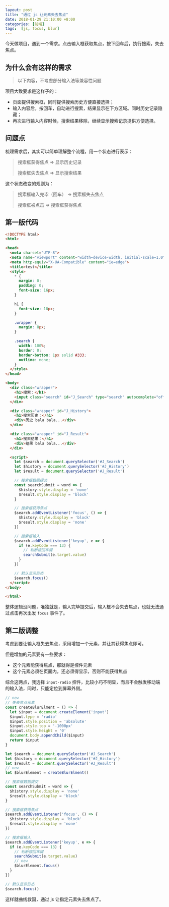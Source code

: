 ```yaml
---
layout: post
title: "通过 js 让元素失去焦点"
date: 2018-01-29 21:10:00 +8:00
categories: [前端]
tags:  [js, focus, blur]
---
```


今天做项目，遇到一个需求。点击输入框获取焦点，按下回车后，执行搜索，失去焦点。

## 为什么会有这样的需求

> 以下内容，不考虑部分输入法等兼容性问题

项目大致要求是这样子的：

* 页面提供搜索框，同时提供搜索历史方便直接选择；
* 输入内容后，按回车，自动进行搜索，结果显示在下方区域。同时历史记录隐藏；
* 再次进行输入内容时候，搜索结果移除，继续显示搜索记录提供方便选择。

## 问题点

梳理需求后，其实可以简单理解整个流程，用一个状态进行表示：

> 搜索框获得焦点 => 显示历史记录
>
> 搜索框失去焦点 => 显示搜索结果

这个状态改变的规则为：

> 搜索框输入完毕（回车） => 搜索框失去焦点
>
> 搜索框被点击 => 搜索框获得焦点

## 第一版代码

```html
<!DOCTYPE html>
<html>

<head>
  <meta charset="UTF-8">
  <meta name="viewport" content="width=device-width, initial-scale=1.0">
  <meta http-equiv="X-UA-Compatible" content="ie=edge">
  <title>test</title>
  <style>
    * {
      margin: 0;
      padding: 0;
      font-size: 16px;
    }

    h1 {
      font-size: 18px;
    }

    .wrapper {
      margin: 8px;
    }

    .search {
      width: 100%;
      border: 0;
      border-bottom: 1px solid #333;
      outline: none;
    }
  </style>
</head>

<body>
  <div class="wrapper">
    <h1>搜索：</h1>
    <input class="search" id="J_Search" type="search" autocomplete="off">
  </div>

  <div class="wrapper" id="J_History">
    <h1>搜索历史：</h1>
    <div>历史 bala bala...</div>
  </div>

  <div class="wrapper" id="J_Result">
    <h1>搜索结果：</h1>
    <div>结果 bala bala...</div>
  </div>

  <script>
    let $search = document.querySelector('#J_Search')
    let $history = document.querySelector('#J_History')
    let $result = document.querySelector('#J_Result')

    // 搜索框数据提交
    const searchSubmit = word => {
      $history.style.display = 'none'
      $result.style.display = 'block'
    }

    // 搜索框获得焦点
    $search.addEventListener('focus', () => {
      $history.style.display = 'block'
      $result.style.display = 'none'
    })

    // 搜索框输入
    $search.addEventListener('keyup', e => {
      if (e.keyCode === 13) {
        // 判断按回车键
        searchSubmit(e.target.value)
      }
    })

    // 默认显示形态
    $search.focus()
  </script>
</body>

</html>
```

整体逻辑没问题，唯独就是，输入完毕提交后，输入框不会失去焦点，也就无法通过点击再次出发 `focus` 事件了。

## 第二版调整

考虑到要让输入框失去焦点，采用增加一个元素，并让其获得焦点即可。

但是增加的元素要有一些要求：

* 这个元素能获得焦点，那就得是控件元素
* 这个元素必须在页面内，还必须得显示，否则不能获得焦点

综合这两点，我选择 `input-radio` 控件，比较小巧不明显，而且不会触发移动端的输入法，同时，只能定位到屏幕外侧。

```js
// new
// 失去焦点元素
const createBlurElment = () => {
  let $input = document.createElement('input')
  $input.type = 'radio'
  $input.style.position = 'absolute'
  $input.style.top = '-1000px'
  $input.style.height = '0'
  document.body.appendChild($input)
  return $input
}

let $search = document.querySelector('#J_Search')
let $history = document.querySelector('#J_History')
let $result = document.querySelector('#J_Result')
// new
let $blurElement = createBlurElment()

// 搜索框数据提交
const searchSubmit = word => {
  $history.style.display = 'none'
  $result.style.display = 'block'
}

// 搜索框获得焦点
$search.addEventListener('focus', () => {
  $history.style.display = 'block'
  $result.style.display = 'none'
})

// 搜索框输入
$search.addEventListener('keyup', e => {
  if (e.keyCode === 13) {
    // 判断按回车键
    searchSubmit(e.target.value)
    // new
    $blurElement.focus()
  }
})

// 默认显示形态
$search.focus()
```

这样就曲线救国，通过 js 让指定元素失去焦点了。
